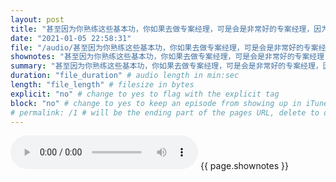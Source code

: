 ```yaml
---
layout: post
title: "甚至因为你熟练这些基本功，你如果去做专案经理，可是会是非常好的专案经理，因为你的估的时间是很准确的，而且你也不会像一般的专辑里你没有写过code，在那里说干话，所以是非常有帮助的。" # quotes allow forbidden characters like the colon
date: "2021-01-05 22:58:31"
file: "/audio/甚至因为你熟练这些基本功，你如果去做专案经理，可是会是非常好的专案经理，因为你的估的时间是很准确的，而且你也不会像一般的专辑里你没有写过code，在那里说干话，所以是非常有帮助的。.mp3"
shownotes: "甚至因为你熟练这些基本功，你如果去做专案经理，可是会是非常好的专案经理，因为你的估的时间是很准确的，而且你也不会像一般的专辑里你没有写过code，在那里说干话，所以是非常有帮助的。"
summary: "甚至因为你熟练这些基本功，你如果去做专案经理，可是会是非常好的专案经理，因为你的估的时间是很准确的，而且你也不会像一般的专辑里你没有写过code，在那里说干话，所以是非常有帮助的。"
duration: "file_duration" # audio length in min:sec
length: "file_length" # filesize in bytes
explicit: "no" # change to yes to flag with the explicit tag
block: "no" # change to yes to keep an episode from showing up in iTunes
# permalink: /1 # will be the ending part of the pages URL, delete to default to the title
---
```


<audio controls>
<source src="{{site.url}}{{site.baseurl}}{{ page.file }}" type="audio/x-mp3">
Your browser does not support the audio element.
</audio>
{{ page.shownotes }}
